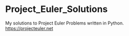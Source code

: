 # Project_Euler_Solutions
My solutions to Project Euler Problems written in Python.
https://projecteuler.net
